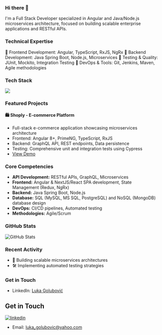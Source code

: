 ### Hi there 👋 

I'm a Full Stack Developer specialized in Angular and Java/Node.js microservices architecture, focused on building scalable enterprise applications and RESTful APIs.

### Technical Expertise
🔹 Frontend Development: Angular, TypeScript, RxJS, NgRx
🔹 Backend Development: Java Spring Boot, Node.js, Microservices
🔹 Testing & Quality: JUnit, Mockito, Integration Testing
🔹 DevOps & Tools: Git, Jenkins, Maven, Agile methodologies

### Tech Stack
<p align="left">
    <img src="https://skillicons.dev/icons?i=angular,typescript,java,spring,nodejs,mongodb,mysql" />
</p>

### Featured Projects

#### 🛍️ Shoply - E-commerce Platform
- Full-stack e-commerce application showcasing microservices architecture
- Frontend: Angular 8+, PrimeNG, TypeScript, RxJS
- Backend: GraphQL API, REST endpoints, Data persistence
- Testing: Comprehensive unit and integration tests using Cypress
- [View Demo](https://ecommerce-app-angular.netlify.app/)

### Core Competencies
- **API Development:** RESTful APIs, GraphQL, Microservices
- **Frontend:** Angular & NextJS/React SPA development, State Management (Redux, NgRx)
- **Backend:** Java Spring Boot, Node.js
- **Database:** SQL (MySQL, MS SQL, PostgreSQL) and NoSQL (MongoDB) database design
- **DevOps:** CI/CD pipelines, Automated testing
- **Methodologies:** Agile/Scrum

### GitHub Stats
![GitHub Stats](https://github-readme-stats.vercel.app/api?username=golubovicluka&show_icons=true&theme=radical)

### Recent Activity
- 🔨 Building scalable microservices architectures
- 🛠️ Implementing automated testing strategies

### Get in Touch
- LinkedIn: [Luka Golubović](https://www.linkedin.com/in/lukagolubovic/)

## Get in Touch
[![linkedin](https://img.shields.io/badge/linkedin-0A66C2?style=for-the-badge&logo=linkedin&logoColor=white)]()
- Email: luka_golubovic@yahoo.com
